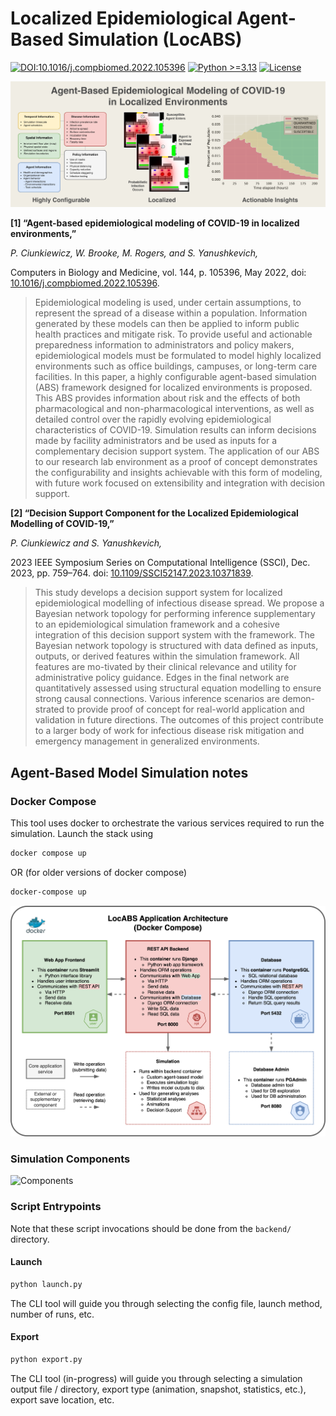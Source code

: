 # Localized Epidemiological Agent-Based Simulation (LocABS)

[![DOI:10.1016/j.compbiomed.2022.105396](http://img.shields.io/badge/DOI-10.1016/j.compbiomed.2022.105396-027397.svg)](https://doi.org/10.1016/j.compbiomed.2022.105396)
[![Python >=3.13](https://img.shields.io/badge/python-%3E%3D3.13-blue.svg)](https://www.python.org/downloads/)
[![License](https://img.shields.io/badge/license-MIT-green.svg)](https://opensource.org/licenses/MIT)

![Graphical Abstract](./images/graphical-abstract.png "Elsevier Graphical Abstract")

**[1] “Agent-based epidemiological modeling of COVID-19 in localized environments,”**

*P. Ciunkiewicz, W. Brooke, M. Rogers, and S. Yanushkevich,*

Computers in Biology and Medicine, vol. 144, p. 105396, May 2022, doi: [10.1016/j.compbiomed.2022.105396](https://doi.org/10.1016/j.compbiomed.2022.105396).

> Epidemiological modeling is used, under certain assumptions, to represent the spread of a disease within a population. Information generated by these models can then be applied to inform public health practices and mitigate risk. To provide useful and actionable preparedness information to administrators and policy makers, epidemiological models must be formulated to model highly localized environments such as office buildings, campuses, or long-term care facilities. In this paper, a highly configurable agent-based simulation (ABS) framework designed for localized environments is proposed. This ABS provides information about risk and the effects of both pharmacological and non-pharmacological interventions, as well as detailed control over the rapidly evolving epidemiological characteristics of COVID-19. Simulation results can inform decisions made by facility administrators and be used as inputs for a complementary decision support system. The application of our ABS to our research lab environment as a proof of concept demonstrates the configurability and insights achievable with this form of modeling, with future work focused on extensibility and integration with decision support.

**[2] “Decision Support Component for the Localized Epidemiological Modelling of COVID-19,”**

*P. Ciunkiewicz and S. Yanushkevich,*

2023 IEEE Symposium Series on Computational Intelligence (SSCI), Dec. 2023, pp. 759–764. doi: [10.1109/SSCI52147.2023.10371839](https://doi.org/10.1109/SSCI52147.2023.10371839).

> This study develops a decision support system for localized epidemiological modelling of infectious disease spread. We propose a Bayesian network topology for performing inference supplementary to an epidemiological simulation framework and a cohesive integration of this decision support system with the framework. The Bayesian network topology is structured with data defined as inputs, outputs, or derived features within the simulation framework. All features are mo-tivated by their clinical relevance and utility for administrative policy guidance. Edges in the final network are quantitatively assessed using structural equation modelling to ensure strong causal connections. Various inference scenarios are demon-strated to provide proof of concept for real-world application and validation in future directions. The outcomes of this project contribute to a larger body of work for infectious disease risk mitigation and emergency management in generalized environments.


## Agent-Based Model Simulation notes

### Docker Compose

This tool uses docker to orchestrate the various services required to run the simulation. Launch the stack using

```bash
docker compose up
```

OR (for older versions of docker compose)

```bash
docker-compose up
```

![Docker Architecture](./images/architecture.png "Docker high-level architecture")

### Simulation Components

![Components](./images/components.png "Simulation components")


### Script Entrypoints

Note that these script invocations should be done from the `backend/` directory.

#### Launch

```bash
python launch.py
```

The CLI tool will guide you through selecting the config file, launch method, number of runs, etc.

#### Export

```bash
python export.py
```

The CLI tool (in-progress) will guide you through selecting a simulation output file / directory, export type (animation, snapshot, statistics, etc.), export save location, etc.
